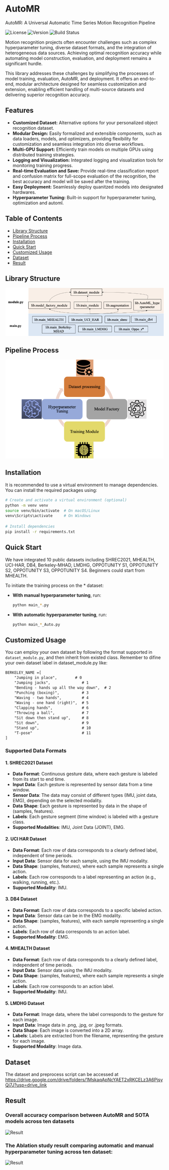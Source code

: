 # AutoMR
AutoMR: A Universal Automatic Time Series Motion Recognition Pipeline

![License](https://img.shields.io/badge/license-1)
![Version](https://img.shields.io/badge/release-1)
![Build Status](https://img.shields.io/badge/build-1)

Motion recognition projects often encounter challenges such as complex hyperparameter tuning, diverse dataset formats, and the integration of heterogeneous data sources. Achieving optimal recognition accuracy while automating model construction, evaluation, and deployment remains a significant hurdle.

This library addresses these challenges by simplifying the processes of model training, evaluation, AutoMR, and deployment. It offers an end-to-end, modular architecture designed for seamless customization and extension, enabling efficient handling of multi-source datasets and delivering superior recognition accuracy.

## Features
- **Customized Dataset:** Alternative options for your personalized object recognition dataset.
- **Modular Design:** Easily formalized and extensible components, such as data loaders, models, and optimizers, providing flexibility for customization and seamless integration into diverse workflows.
- **Multi-GPU Support:** Efficiently train models on multiple GPUs using distributed training strategies.
- **Logging and Visualization:** Integrated logging and visualization tools for monitoring training progress.
- **Real-time Evaluation and Save:** Provide real-time classification report and confusion matrix for full-scope evaluation of the recognition, the best accuracy and model will be saved after the training.
- **Easy Deployment:** Seamlessly deploy quanitzed models into designated hardwares.
- **Hyperparameter Tuning:** Built-in support for hyperparameter tuning, optimization and automl.

## Table of Contents
- [Library Structure](#library-structure)
- [Pipeline Process](#pipeline-process)
- [Installation](#installation)
- [Quick Start](#quick-start)
- [Customized Usage](#usage)
- [Dataset](#dataset)
- [Result](#result)


## Library Structure
![Library Structure](figure/dependencies.png)

## Pipeline Process
![Pipeline Process](figure/process.png)

## Installation
It is recommended to use a virtual environment to manage dependencies. You can install the required packages using:
```sh
# Create and activate a virtual environment (optional)
python -m venv venv
source venv/bin/activate  # On macOS/Linux
venv\Scripts\activate     # On Windows

# Install dependencies
pip install -r requirements.txt
```

## Quick Start
We have integrated 10 public datasets including SHREC2021, MHEALTH, UCI-HAR, DB4, Berkeley-MHAD, LMDHG, OPPOTUNITY S1, OPPOTUNITY S2, OPPOTUNITY S3, OPPOTUNITY S4. Beginners could start from MHEALTH.

To initiate the training process on the * dataset:

- **With manual hyperparameter tuning**, run:
  ```sh
  python main_*.py

- **With automatic hyperparameter tuning**, run:
  ```sh
  python main_*_Auto.py

## Customized Usage

You can employ your own dataset by following the format supported in `dataset_module.py`, and then inherit from existed class. Remember to difine your own dataset label in dataset_module.py like:
```
BERKELEY_NAME =[
    "Jumping in place",        # 0
    "Jumping jacks",              # 1
    "Bending - hands up all the way down",  # 2
    "Punching (boxing)",          # 3
    "Waving - two hands",         # 4
    "Waving - one hand (right)",  # 5
    "Clapping hands",             # 6
    "Throwing a ball",            # 7
    "Sit down then stand up",     # 8
    "Sit down",                   # 9
    "Stand up",                   # 10
    "T-pose"                      # 11
] 
```
### Supported Data Formats

#### 1. SHREC2021 Dataset
- **Data Format**: Continuous gesture data, where each gesture is labeled from its start to end time.
- **Input Data**: Each gesture is represented by sensor data from a time window.
- **Sensor Data**: The data may consist of different types (IMU, joint data, EMG), depending on the selected modality.
- **Data Shape**: Each gesture is represented by data in the shape of (samples, features).
- **Labels**: Each gesture segment (time window) is labeled with a gesture class.
- **Supported Modalities**: IMU, Joint Data (JOINT), EMG.

#### 2. UCI HAR Dataset
- **Data Format**: Each row of data corresponds to a clearly defined label, independent of time periods.
- **Input Data**: Sensor data for each sample, using the IMU modality.
- **Data Shape**: (samples, features), where each sample represents a single action.
- **Labels**: Each row corresponds to a label representing an action (e.g., walking, running, etc.).
- **Supported Modality**: IMU.

#### 3. DB4 Dataset
- **Data Format**: Each row of data corresponds to a specific labeled action.
- **Input Data**: Sensor data can be in the EMG modality.
- **Data Shape**: (samples, features), with each sample representing a single action.
- **Labels**: Each row of data corresponds to an action label.
- **Supported Modality**: EMG.

#### 4. MHEALTH Dataset
- **Data Format**: Each row of data corresponds to a clearly defined label, independent of time periods.
- **Input Data**: Sensor data using the IMU modality.
- **Data Shape**: (samples, features), where each sample represents a single action.
- **Labels**: Each row corresponds to an action label.
- **Supported Modality**: IMU.

#### 5. LMDHG Dataset
- **Data Format**: Image data, where the label corresponds to the gesture for each image.
- **Input Data**: Image data in .png, .jpg, or .jpeg formats.
- **Data Shape**: Each image is converted into a 2D array.
- **Labels**: Labels are extracted from the filename, representing the gesture for each image.
- **Supported Modality**: Image data.

## Dataset

The dataset and preprocess script can be accessed at https://drive.google.com/drive/folders/1MskaqApNcYAET2xRKCELz3A6PjsyQi7J?usp=drive_link

## Result
### Overall accuracy comparison between AutoMR and SOTA models across ten datasets
![Result](figure/overall_accuracy.png)
### The Ablation study result comparing automatic and manual hyperparameter tuning across ten dataset:
![Result](figure/ablation.png)
